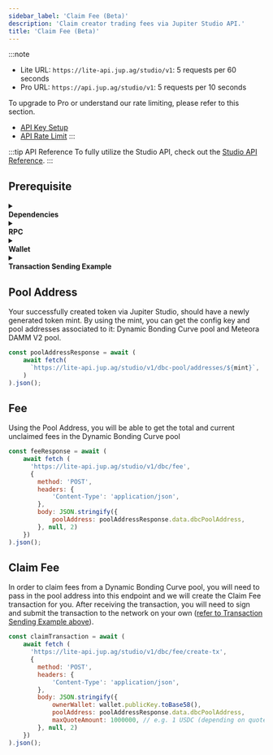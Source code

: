 ```yaml
---
sidebar_label: 'Claim Fee (Beta)'
description: 'Claim creator trading fees via Jupiter Studio API.'
title: 'Claim Fee (Beta)'
---
```


<head>
    <title>Claim Fee (Beta)</title>
    <meta name='twitter:card' content='summary' />
</head>

:::note
- Lite URL: `https://lite-api.jup.ag/studio/v1`: 5 requests per 60 seconds
- Pro URL: `https://api.jup.ag/studio/v1`: 5 requests per 10 seconds

To upgrade to Pro or understand our rate limiting, please refer to this section.
- [API Key Setup](/docs/api-setup)
- [API Rate Limit](/docs/api-rate-limit)
:::

:::tip API Reference
To fully utilize the Studio API, check out the [Studio API Reference](/docs/api/studio-api).
:::

## Prerequisite

<details>
    <summary>
        <div>
            <div>
                <b>Dependencies</b>
            </div>
        </div>
    </summary>

```bash
npm install @solana/web3.js@1 # Using v1 of web3.js instead of v2
npm install dotenv # If required for wallet setup
```
</details>

<details>
    <summary>
        <div>
            <div>
                <b>RPC</b>
            </div>
        </div>
    </summary>

**Set up RPC**

:::note
Solana provides a [default RPC endpoint](https://solana.com/docs/core/clusters). However, as your application grows, we recommend you to always use your own or provision a 3rd party provider’s RPC endpoint such as [Helius](https://helius.dev/) or [Triton](https://triton.one/).
:::

```jsx
import { Connection } from '@solana/web3.js';
const connection = new Connection('https://api.mainnet-beta.solana.com');
```
</details>

<details>
    <summary>
        <div>
            <div>
                <b>Wallet</b>
            </div>
        </div>
    </summary>

**Set up Development Wallet**

:::note
- You can paste in your private key for testing purposes but this is not recommended for production applications.
- If you want to store your private key in the project directly, you can do it via a `.env` file.
:::

To set up a development wallet via `.env` file, you can use the following script.

```jsx
// index.js
import { Keypair } from '@solana/web3.js';
import dotenv from 'dotenv';
require('dotenv').config();

const wallet = Keypair.fromSecretKey(bs58.decode(process.env.PRIVATE_KEY || ''));
```

```bash
# .env
PRIVATE_KEY=''
```

To set up a development wallet via a wallet generated via [Solana CLI](https://solana.com/docs/intro/installation#solana-cli-basics), you can use the following script.

```jsx
import { Keypair } from '@solana/web3.js';
import fs from 'fs';

const privateKeyArray = JSON.parse(fs.readFileSync('/Path/To/.config/solana/id.json', 'utf8').trim());
const wallet = Keypair.fromSecretKey(new Uint8Array(privateKeyArray));
```
</details>

<details>
    <summary>
        <div>
            <div>
                <b>Transaction Sending Example</b>
            </div>
        </div>
    </summary>

```jsx
transaction.sign([wallet]);
const transactionBinary = transaction.serialize();
console.log(transactionBinary);
console.log(transactionBinary.length);
const blockhashInfo = await connection.getLatestBlockhashAndContext({ commitment: 'finalized' });

const signature = await connection.sendRawTransaction(transactionBinary, {
  maxRetries: 0,
  skipPreflight: true,
});

console.log(`Transaction sent: https://solscan.io/tx/${signature}`);
  
try {
  const confirmation = await connection.confirmTransaction({
    signature,
    blockhash: blockhashInfo.value.blockhash,
    lastValidBlockHeight: blockhashInfo.value.lastValidBlockHeight,
  }, 'confirmed');

  if (confirmation.value.err) {
    console.error(`Transaction failed: ${JSON.stringify(confirmation.value.err)}`);
    console.log(`Examine the failed transaction: https://solscan.io/tx/${signature}`);
  } else {
    console.log(`Transaction successful: https://solscan.io/tx/${signature}`);
  }
} catch (error) {
  console.error(`Error confirming transaction: ${error}`);
  console.log(`Examine the transaction status: https://solscan.io/tx/${signature}`);
};
```
</details>

## Pool Address

Your successfully created token via Jupiter Studio, should have a newly generated token mint. By using the mint, you can get the config key and pool addresses associated to it: Dynamic Bonding Curve pool and Meteora DAMM V2 pool.

```jsx
const poolAddressResponse = await (
    await fetch(
      `https://lite-api.jup.ag/studio/v1/dbc-pool/addresses/${mint}`,
    )
).json();
```

## Fee

Using the Pool Address, you will be able to get the total and current unclaimed fees in the Dynamic Bonding Curve pool

```jsx
const feeResponse = await (
    await fetch (
      'https://lite-api.jup.ag/studio/v1/dbc/fee', 
      {
        method: 'POST',
        headers: {
            'Content-Type': 'application/json',
        },
        body: JSON.stringify({
            poolAddress: poolAddressResponse.data.dbcPoolAddress,
        }, null, 2)
    })
).json();
```

## Claim Fee

In order to claim fees from a Dynamic Bonding Curve pool, you will need to pass in the pool address into this endpoint and we will create the Claim Fee transaction for you. After receiving the transaction, you will need to sign and submit the transaction to the network on your own ([refer to Transaction Sending Example above](#prerequisite)).

```jsx
const claimTransaction = await (
    await fetch (
      'https://lite-api.jup.ag/studio/v1/dbc/fee/create-tx', 
      {
        method: 'POST',
        headers: {
            'Content-Type': 'application/json',
        },
        body: JSON.stringify({
            ownerWallet: wallet.publicKey.toBase58(),
            poolAddress: poolAddressResponse.data.dbcPoolAddress,
            maxQuoteAmount: 1000000, // e.g. 1 USDC (depending on quote mint and decimals)
        }, null, 2)
    })
).json();
```
